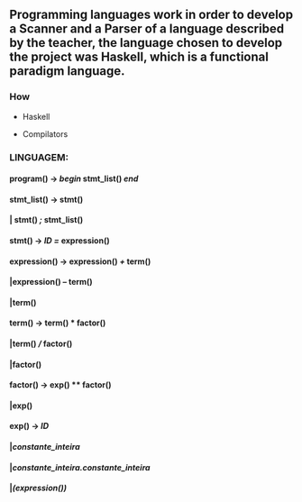 ## Programming languages ​​work in order to develop a Scanner and a Parser of a language described by the teacher, the language chosen to develop the project was Haskell, which is a functional paradigm language.

### How

* Haskell

* Compilators

### LINGUAGEM:

####	**program()** → *begin* stmt_list() *end*
####	**stmt_list()** → stmt()
####	    | stmt() *;* stmt_list()
####	**stmt()** → *ID* *=* expression()
####	**expression()** → expression() *+* term()
####	    |expression() *–* term()
####	    |term()
####	**term()** → term() * factor()
####	    |term() */* factor()
####	    |factor()
####	**factor()** → exp() ** factor()
####    |exp()
#### 	**exp()** → *ID*
####	    |*constante_inteira*
####	    |*constante_inteira.constante_inteira*
####    |*(*expression()*)*
####

